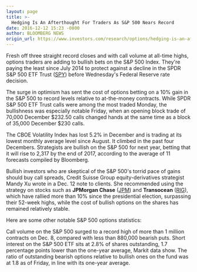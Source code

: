 ```yaml
---
layout: page
title: >-
  Hedging Is An Afterthought For Traders As S&P 500 Nears Record
date: 2016-12-12 15:23 -0800
author: BLOOMBERG NEWS
origin_url: https://www.investors.com/research/options/hedging-is-an-afterthought-for-traders-with-sp-500-near-record/
---
```






Fresh off three straight record closes and with call volume at all-time highs, options traders are adding to bullish bets on the S&P 500 Index. They're paying the least since July 2014 to protect against a decline in the SPDR S&P 500 ETF Trust ([SPY](https://research.investors.com/quote.aspx?symbol=SPY)) before Wednesday's Federal Reserve rate decision.


The surge in optimism has sent the cost of options betting on a 10% gain in the S&P 500 to record levels relative to at-the-money contracts. While SPDR S&P 500 ETF Trust calls were among the most traded Monday, the bullishness was especially notable Friday, when an opening block trade of 70,000 December $232.50 calls changed hands at the same time as a block of 35,000 December $230 calls.


The CBOE Volatility Index has lost 5.2% in December and is trading at its lowest monthly average level since August. It climbed in the past four Decembers. Strategists are bullish on the S&P 500 for next year, betting that it will rise to 2,317 by the end of 2017, according to the average of 11 forecasts compiled by Bloomberg.


Bullish investors who are skeptical of the S&P 500's torrid pace of gains should buy call spreads, Credit Suisse Group equity-derivatives strategist Mandy Xu wrote in a Dec. 12 note to clients. She recommended using the strategy on stocks such as **JPMorgan Chase** ([JPM](https://research.investors.com/quote.aspx?symbol=JPM)) and **Transocean** ([RIG](https://research.investors.com/quote.aspx?symbol=RIG)), which have rallied more than 10% since the presidential election, surpassing their 52-week highs, while the cost of bullish options on the shares has remained relatively stable.


Here are some other notable S&P 500 options statistics:


Call volume on the S&P 500 surged to a record high of more than 1 million contracts on Dec. 8, compared with less than 880,000 bearish puts. Short interest on the S&P 500 ETF sits at 2.8% of shares outstanding, 1.7 percentage points lower than the one-year average, Markit data show. The ratio of outstanding bearish options relative to bullish ones on the fund was at 1.8 as of Friday, in line with its one-year average.




